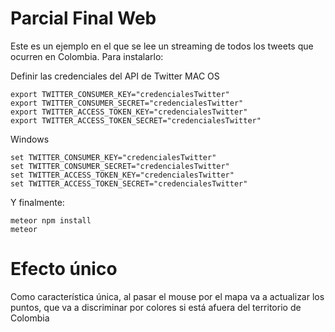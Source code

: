 # Parcial Final Web

Este es un ejemplo en el que se lee un streaming de todos los tweets que ocurren en Colombia. Para instalarlo:

Definir las credenciales del API de Twitter
MAC OS
```
export TWITTER_CONSUMER_KEY="credencialesTwitter"
export TWITTER_CONSUMER_SECRET="credencialesTwitter"
export TWITTER_ACCESS_TOKEN_KEY="credencialesTwitter"
export TWITTER_ACCESS_TOKEN_SECRET="credencialesTwitter"
```
Windows
```
set TWITTER_CONSUMER_KEY="credencialesTwitter"
set TWITTER_CONSUMER_SECRET="credencialesTwitter"
set TWITTER_ACCESS_TOKEN_KEY="credencialesTwitter"
set TWITTER_ACCESS_TOKEN_SECRET="credencialesTwitter"
```
Y finalmente:

```
meteor npm install
meteor
```
# Efecto único

Como característica única, al pasar el mouse por el mapa va a actualizar los puntos, que va a discriminar por colores si está afuera del territorio de Colombia


